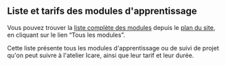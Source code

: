 ## Liste et tarifs des modules d'apprentissage

  Vous pouvez trouver la [liste complète des modules](modules/home) depuis le [plan du site](plan), en cliquant sur le lien “Tous les modules”.

  Cette liste présente tous les modules d'apprentissage ou de suivi de projet qu'on peut suivre à l'atelier Icare, ainsi que leur tarif et leur durée.
